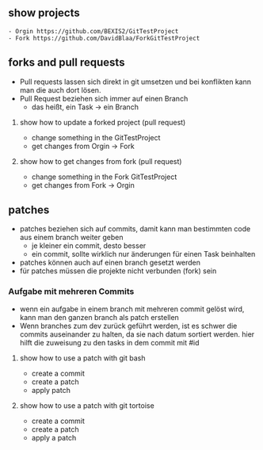 ## show projects
	- Orgin https://github.com/BEXIS2/GitTestProject
	- Fork https://github.com/DavidBlaa/ForkGitTestProject


## forks and pull requests
- Pull requests lassen sich direkt in git umsetzen und bei 		konflikten kann man die auch dort lösen.
- Pull Request beziehen sich immer auf einen Branch
	- das heißt, ein Task -> ein Branch

1. show how to update a forked project (pull request)
	- change something in the GitTestProject
	- get changes from Orgin -> Fork

2. show how to get changes from fork (pull request)
	- change something in the Fork GitTestProject
	- get changes from Fork -> Orgin

## patches
- patches beziehen sich auf commits, damit kann man bestimmten code aus einem branch weiter geben
	- je kleiner ein commit, desto besser
	- ein commit, sollte wirklich nur änderungen für einen Task beinhalten
- patches können auch auf einen branch gesetzt werden
- für patches müssen die projekte nicht verbunden (fork) sein

### Aufgabe mit mehreren Commits
- wenn ein aufgabe in einem branch mit mehreren commit gelöst wird, kann man den ganzen branch als patch erstellen
- Wenn branches zum dev zurück geführt werden, ist es schwer die commits auseinander zu halten, da sie nach datum sortiert werden. hier hilft die zuweisung zu den tasks in dem commit mit #id


1. show how to use a patch with git bash
	- create a commit
	- create a patch
	- apply patch

2. show how to use a patch with git tortoise
	- create a commit
	- create a patch
	- apply a patch
